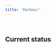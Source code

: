 ```yaml
---
title: 'Harbour'
---
```


<script setup>
import { defineAsyncComponent } from 'vue'
const statusBanner = defineAsyncComponent(() => import('../.vitepress/theme/components/statusBanner.vue'))
const statusTable = defineAsyncComponent(() => import('../.vitepress/theme/components/statusTable.vue'))
</script>

<br/>
<statusBanner />

<h2>Current status</h2>
<statusTable />
